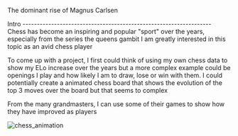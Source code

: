 The dominant rise of Magnus Carlsen 

Intro  ------------------------------------------------------------------
Chess has become an inspiring and popular "sport" over the years, especially from the series the queens gambit
I am greatly interested in this topic as an avid chess player

To come up with a project, I first could think of using my own chess data to show my ELo increase over the years
but a more complex example could be openings I play and how likely I am to draw, lose or win with them. 
I could potentially create a animated chess board that shows the evolution of the top 3 moves over the board but that seems to complex 

From the many grandmasters, I can use some of their games to show how they have improved as players 


![chess_animation](https://github.com/Rxbrooks15/Leading-chess-players/assets/112977778/1e91262b-3818-4365-8bbc-37b40eb3807a)
